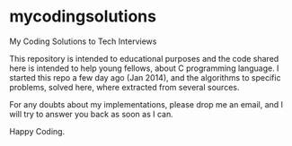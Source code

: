 mycodingsolutions
=================

My Coding Solutions to Tech Interviews

This repository is intended to educational purposes and the code shared here is intended to help young fellows, about C programming language.
I started this repo a few day ago (Jan 2014), and the algorithms to specific problems, solved here, where extracted from several sources.

For any doubts about my implementations, please drop me an email, and I will try to answer you back as soon as I can.

Happy Coding.
